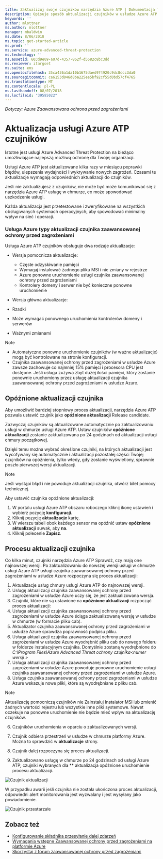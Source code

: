 ```yaml
---
title: Zaktualizuj swoje czujników narzędzia Azure ATP | Dokumentacja firmy Microsoft
description: Opisuje sposób aktualizacji czujników w usłudze Azure ATP.
keywords: ''
author: mlottner
ms.author: mlottner
manager: mbaldwin
ms.date: 8/06/2018
ms.topic: get-started-article
ms.prod: ''
ms.service: azure-advanced-threat-protection
ms.technology: ''
ms.assetid: 603d9e09-a07d-4357-862f-d5682c8bc3dd
ms.reviewer: itargoet
ms.suite: ems
ms.openlocfilehash: 35ca436a1da10b1675daed974920c9dc8ccc3da0
ms.sourcegitcommit: ca6153d046d8ba225ee5bf92cf55d0bd57cf4765
ms.translationtype: MT
ms.contentlocale: pl-PL
ms.lasthandoff: 08/07/2018
ms.locfileid: "39585022"
---
```

*Dotyczy: Azure Zaawansowana ochrona przed zagrożeniami*


# <a name="update-azure-atp-sensors"></a>Aktualizacja usługi Azure ATP czujników
Istotne jest usługi Azure Advanced Threat Protection na bieżąco umożliwiające najlepszą możliwą ochronę dla Twojej organizacji.

Usługi Azure ATP jest aktualizowane kilka razy w miesiącu poprawki błędów, ulepszenia wydajności i wykrywanie nowych zagrożeń. Czasami te aktualizacje wymagają odpowiednich aktualizacji do czujników. 

Jeśli nie zaktualizujesz z czujników, nie może być może komunikować się z narzędzia Azure ATP usługę w chmurze, co może spowodować uszkodzenie usługi.

Każda aktualizacja jest przetestowane i zweryfikowane na wszystkich obsługiwanych systemach operacyjnych, aby spowodować minimalny wpływ na sieć i operacji.

### <a name="azure-atp-sensor-update-types"></a>Usługa Azure typy aktualizacji czujnika zaawansowanej ochrony przed zagrożeniami   

Usługa Azure ATP czujników obsługuje dwa rodzaje aktualizacje:
- Wersja pomocnicza aktualizacje: 
  - Częste odzyskiwanie pamięci 
  - Wymagaj instalować żadnego pliku MSI i nie zmiany w rejestrze
  - Azure ponowne uruchomienie usługi czujnika zaawansowanej ochrony przed zagrożeniami
  - Kontrolery domeny i serwer nie być konieczne ponowne uruchomienie

- Wersja główna aktualizacje:
 - Rzadki
 - Może wymagać ponownego uruchomienia kontrolerów domeny i serwerów
 - Ważnymi zmianami 

> [!NOTE]
>- Automatyczne ponowne uruchomienie czujników (w ważne aktualizacje) mogą być kontrolowane na stronie konfiguracji. 
> - Czujnika zaawansowanej ochrony przed zagrożeniami w usłudze Azure zawsze zachowuje co najmniej 15% pamięci i procesora CPU jest dostępne. Jeśli usługa zużywa zbyt dużej ilości pamięci, który zostanie ponownie uruchomiony przez usługę aktualizacji czujnika zaawansowanej ochrony przed zagrożeniami w usłudze Azure.

## <a name="delayed-sensor-update"></a>Opóźnione aktualizacji czujnika
Aby umożliwić bardziej stopniowy proces aktualizacji, narzędzia Azure ATP pozwala ustawić czujnik jako **opóźnione aktualizacji** Release candidate. 

Zazwyczaj czujników są aktualizowane automatycznie po zaktualizowaniu usługi w chmurze usługi Azure ATP. Ustaw czujników **opóźnione aktualizacji** zostanie zaktualizowana po 24 godzinach od aktualizacji usługi chmury początkowej.

Dzięki temu można wybrać określone czujniki, na których aktualizacji jest wycofywany się automatycznie i aktualizacji pozostałej części Twojej czujników na opóźnienia, tylko wtedy, gdy zostanie wyświetlony, sprawnie poszło pierwszej wersji aktualizacji.

> [!NOTE]
> Jeśli wystąpi błąd i nie powoduje aktualizacji czujnika, otwórz bilet pomocy technicznej.

Aby ustawić czujnika opóźnione aktualizacji:

1. W portalu usługi Azure ATP obszaru roboczego kliknij ikonę ustawień i wybierz pozycję **konfiguracji**.
2. Kliknij pozycję **aktualizacje** kartę.
3. W wierszu tabeli obok każdego sensor ma opóźnić ustaw **opóźnione aktualizacji** suwak, aby **na**.
4. Kliknij polecenie **Zapisz**.
 
## <a name="sensor-update-process"></a>Procesu aktualizacji czujnika

Co kilka minut, czujniki narzędzia Azure ATP Sprawdź, czy mają one najnowszej wersji. Po zaktualizowaniu do nowszej wersji usługi w chmurze usługi Azure ATP usługi czujnika zaawansowanej ochrony przed zagrożeniami w usłudze Azure rozpoczyna się proces aktualizacji:

1. Aktualizacje usług chmury usługi Azure ATP do najnowszej wersji.
2. Usługę aktualizacji czujnika zaawansowanej ochrony przed zagrożeniami w usłudze Azure uczy się, że jest zaktualizowana wersja.
3. Czujniki, które nie są ustawione na **opóźnione aktualizacji** rozpocząć proces aktualizacji:
  1. Usługa aktualizacji czujnika zaawansowanej ochrony przed zagrożeniami w usłudze Azure ściąga zaktualizowaną wersję w usłudze w chmurze (w formacie pliku cab).
  2. Aktualizator czujnika zaawansowanej ochrony przed zagrożeniami w usłudze Azure sprawdza poprawność podpisu pliku.
  3. Usługa aktualizacji czujnika zaawansowanej ochrony przed zagrożeniami w usłudze Azure wyodrębnić pliku cab do nowego folderu w folderze instalacyjnym czujnika. Domyślnie zostaną wyodrębnione do *C:\Program Files\Azure Advanced Threat ochrony czujnika\<numer wersji >*
  4. Usługa aktualizacji czujnika zaawansowanej ochrony przed zagrożeniami w usłudze Azure powoduje ponowne uruchomienie usługi czujnika zaawansowanej ochrony przed zagrożeniami w usłudze Azure.
  5. Usługa czujnika zaawansowanej ochrony przed zagrożeniami w usłudze Azure wskazuje nowe pliki, które są wyodrębniane z pliku cab.
  > [!NOTE]
  >Aktualizację pomocniczą czujników nie Zainstaluj Instalator MSI lub zmienić żadnych wartości rejestru lub wszystkie inne pliki systemowe. Nawet oczekuje na ponowne uruchomienie nie będzie mieć wpływ na aktualizację czujników. 
  6. Czujników uruchomienia w oparciu o zaktualizowanych wersji.
  7. Czujnik odbiera przestrzeń w usłudze w chmurze platformy Azure. Można to sprawdzić w **aktualizacje** strony.
  8. Czujnik dalej rozpoczyna się proces aktualizacji. 

4. Zaktualizowano usługę w chmurze po 24 godzinach od usługi Azure ATP, czujniki wybranych dla ** aktualizacja opóźnione uruchomienie procesu aktualizacji.

![Czujnik aktualizacji](./media/sensor-update.png)


W przypadku awarii jeśli czujnika nie została ukończona proces aktualizacji, odpowiedni alert monitorowania jest wyzwalany i jest wysyłany jako powiadomienie.

![Czujnik przestarzałe](./media/sensor-outdated.png)


## <a name="see-also"></a>Zobacz też

- [Konfigurowanie składnika przesyłanie dalej zdarzeń](configure-event-forwarding.md)
- [Wymagania wstępne Zaawansowanej ochrony przed zagrożeniami na platformie Azure](atp-prerequisites.md)
- [Skorzystaj z forum zaawansowanej ochrony przed zagrożeniami](https://aka.ms/azureatpcommunity)